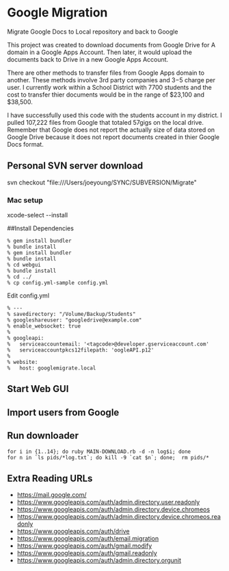 # Google Migration

Migrate Google Docs to Local repository and back to Google

This project was created to download documents from Google Drive for A domain in a Google Apps Account. Then later, it would upload the documents back to Drive in a new Google Apps Account.

There are other methods to transfer files from Google Apps domain to another. These methods involve 3rd party companies and $3-$5 charge per user. I currently work within a School District with 7700 students and the cost to transfer thier documents would be in the range of $23,100 and $38,500. 

I have successfully used this code with the students account in my district. I pulled 107,222 files from Google that totaled 57gigs on the local drive. Remember that Google does not report the actually size of data stored on Google Drive because it does not report documents created in thier Google Docs format. 

## Personal SVN server download
svn checkout "file:///Users/joeyoung/SYNC/SUBVERSION/Migrate"

### Mac setup 
xcode-select --install 

##Install Dependencies


    % gem install bundler
    % bundle install
    % gem install bundler
    % bundle install
    % cd webgui 
    % bundle install
    % cd ../
    % cp config.yml-sample config.yml

Edit config.yml

    % ---
    % savedirectory: "/Volume/Backup/Students"
    % googleshareuser: "googledrive@example.com"
    % enable_websocket: true
    %
    % googleapi:
    %   serviceaccountemail: '<tagcode>@developer.gserviceaccount.com'
    %   serviceaccountpkcs12filepath: 'oogleAPI.p12'
    %
    % website:
    %   host: googlemigrate.local




## Start Web GUI



## Import users from Google



## Run downloader

```
for i in {1..14}; do ruby MAIN-DOWNLOAD.rb -d -n log$i; done
for n in `ls pids/*log.txt`; do kill -9 `cat $n`; done;  rm pids/*
```




## Extra Reading URLs



- https://mail.google.com/
- https://www.googleapis.com/auth/admin.directory.user.readonly
- https://www.googleapis.com/auth/admin.directory.device.chromeos
- https://www.googleapis.com/auth/admin.directory.device.chromeos.readonly
- https://www.googleapis.com/auth/drive
- https://www.googleapis.com/auth/email.migration
- https://www.googleapis.com/auth/gmail.modify
- https://www.googleapis.com/auth/gmail.readonly
- https://www.googleapis.com/auth/admin.directory.orgunit

